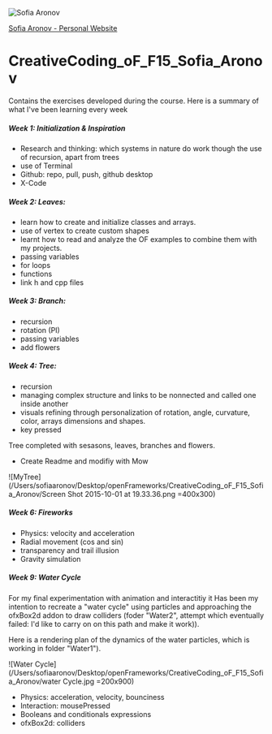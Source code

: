 ![Sofia Aronov](https://github.com/Sofiaaronov/CreativeCoding_oF_F15_Sofia_Aronov/blob/master/Sofia%20Aronov%20Picture.jpg)

[Sofia Aronov - Personal Website](http://sofiaaronov.com) 

# CreativeCoding_oF_F15_Sofia_Aronov
 
 Contains the exercises developed during the course. 
 Here is a summary of what I've been learning every week
 
 

##### Week 1: Initialization & Inspiration 
 
 * Research and thinking: which systems in nature do work though the use of recursion, apart from trees
 * use of Terminal
 * Github: repo, pull, push, github desktop
 * X-Code
 
##### Week 2: Leaves:

*  learn how to create and initialize classes and arrays. 
*  use of vertex to create custom shapes
*  learnt how to read and analyze the OF examples to combine them with my projects.
* passing variables
* for loops
* functions
* link h and cpp files

##### Week 3: Branch:

* recursion
* rotation (PI)
* passing variables
* add flowers

##### Week 4: Tree:

* recursion
* managing complex structure and links to be nonnected and called one inside another
* visuals refining through personalization of rotation, angle, curvature, color, arrays dimensions and shapes.
* key pressed

Tree completed with sesasons, leaves, branches and flowers.

* Create Readme and modifiy with Mow

![MyTree](/Users/sofiaaronov/Desktop/openFrameworks/CreativeCoding_oF_F15_Sofia_Aronov/Screen Shot 2015-10-01 at 19.33.36.png =400x300)


##### Week 6: Fireworks

* Physics: velocity and acceleration
* Radial movement (cos and sin)
* transparency and trail illusion
* Gravity simulation


##### Week 9: Water Cycle

For my final experimentation with animation and interactitiy it Has been my intention to recreate a "water cycle" using particles and approaching the ofxBox2d addon to draw colliders (foder "Water2", attempt which eventually failed: I'd like to carry on on this path and make it work)).

Here is a rendering plan of the dynamics of the water particles, which is working in folder "Water1").


![Water Cycle](/Users/sofiaaronov/Desktop/openFrameworks/CreativeCoding_oF_F15_Sofia_Aronov/water Cycle.jpg =200x900)

* Physics: acceleration, velocity, bounciness
* Interaction: mousePressed
* Booleans and conditionals expressions
* ofxBox2d: colliders

